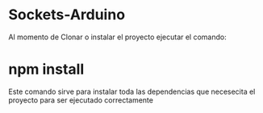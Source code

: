 # Sockets-Arduino

Al momento de Clonar o instalar el proyecto ejecutar el comando: 
# npm install
Este comando sirve para instalar toda las dependencias que necesecita el proyecto para ser ejecutado correctamente

